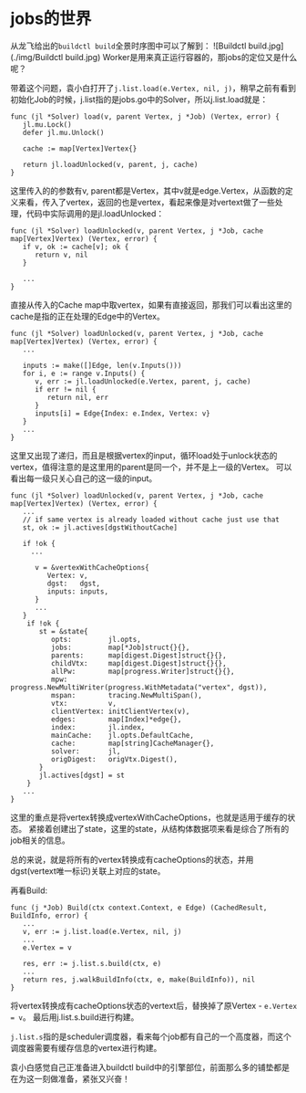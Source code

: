 # jobs的世界

从龙飞给出的`buildctl build`全景时序图中可以了解到：
![Buildctl build.jpg](./img/Buildctl build.jpg)
Worker是用来真正运行容器的，那jobs的定位又是什么呢？

带着这个问题，袁小白打开了`j.list.load(e.Vertex, nil, j)`，稍早之前有看到初始化Job的时候，j.list指的是jobs.go中的Solver，所以j.list.load就是：
```golang
func (jl *Solver) load(v, parent Vertex, j *Job) (Vertex, error) {
   jl.mu.Lock()
   defer jl.mu.Unlock()

   cache := map[Vertex]Vertex{}

   return jl.loadUnlocked(v, parent, j, cache)
}
```
这里传入的的参数有v, parent都是Vertex，其中v就是edge.Vertex，从函数的定义来看，传入了vertex，返回的也是vertex，看起来像是对vertext做了一些处理，代码中实际调用的是jl.loadUnlocked：
```golang
func (jl *Solver) loadUnlocked(v, parent Vertex, j *Job, cache map[Vertex]Vertex) (Vertex, error) {
   if v, ok := cache[v]; ok {
      return v, nil
   }
   
   ...
}
```
直接从传入的Cache map中取vertex，如果有直接返回，那我们可以看出这里的cache是指的正在处理的Edge中的Vertex。
```golang
func (jl *Solver) loadUnlocked(v, parent Vertex, j *Job, cache map[Vertex]Vertex) (Vertex, error) {
   ...

   inputs := make([]Edge, len(v.Inputs()))
   for i, e := range v.Inputs() {
      v, err := jl.loadUnlocked(e.Vertex, parent, j, cache)
      if err != nil {
         return nil, err
      }
      inputs[i] = Edge{Index: e.Index, Vertex: v}
   }
   ...
}
```
这里又出现了递归，而且是根据vertex的input，循环load处于unlock状态的vertex，值得注意的是这里用的parent是同一个，并不是上一级的Vertex。
可以看出每一级只关心自己的这一级的input。
```golang
func (jl *Solver) loadUnlocked(v, parent Vertex, j *Job, cache map[Vertex]Vertex) (Vertex, error) {
   ...
   // if same vertex is already loaded without cache just use that
   st, ok := jl.actives[dgstWithoutCache]

   if !ok {
     ...

      v = &vertexWithCacheOptions{
         Vertex: v,
         dgst:   dgst,
         inputs: inputs,
      }
      ...
   }
    if !ok {
       st = &state{
          opts:         jl.opts,
          jobs:         map[*Job]struct{}{},
          parents:      map[digest.Digest]struct{}{},
          childVtx:     map[digest.Digest]struct{}{},
          allPw:        map[progress.Writer]struct{}{},
          mpw:          progress.NewMultiWriter(progress.WithMetadata("vertex", dgst)),
          mspan:        tracing.NewMultiSpan(),
          vtx:          v,
          clientVertex: initClientVertex(v),
          edges:        map[Index]*edge{},
          index:        jl.index,
          mainCache:    jl.opts.DefaultCache,
          cache:        map[string]CacheManager{},
          solver:       jl,
          origDigest:   origVtx.Digest(),
       }
       jl.actives[dgst] = st
    }
   ...
}
```
这里的重点是将vertex转换成vertexWithCacheOptions，也就是适用于缓存的状态。
紧接着创建出了state，这里的state，从结构体数据项来看是综合了所有的job相关的信息。

总的来说，就是将所有的vertex转换成有cacheOptions的状态，并用dgst(vertext唯一标识)关联上对应的state。

再看Build:
```golang
func (j *Job) Build(ctx context.Context, e Edge) (CachedResult, BuildInfo, error) {
   ...
   v, err := j.list.load(e.Vertex, nil, j)
   ...
   e.Vertex = v

   res, err := j.list.s.build(ctx, e)
   ...
   return res, j.walkBuildInfo(ctx, e, make(BuildInfo)), nil
}
```
将vertex转换成有cacheOptions状态的vertext后，替换掉了原Vertex - `e.Vertex = v`。
最后用j.list.s.build进行构建。

`j.list.s`指的是scheduler调度器，看来每个job都有自己的一个高度器，而这个调度器需要有缓存信息的vertex进行构建。

袁小白感觉自己正准备进入buildctl build中的引擎部位，前面那么多的铺垫都是在为这一刻做准备，紧张又兴奋！

